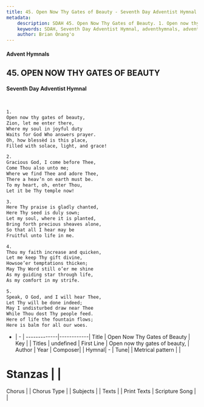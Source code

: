 ```yaml
---
title: 45. Open Now Thy Gates of Beauty - Seventh Day Adventist Hymnal
metadata:
    description: SDAH 45. Open Now Thy Gates of Beauty. 1. Open now thy gates of beauty, Zion, let me enter there, Where my soul in joyful duty Waits for God Who answers prayer. Oh, how blessèd is this place, Filled with solace, light, and grace!
    keywords: SDAH, Seventh Day Adventist Hymnal, adventhymnals, advent hymnals, Open Now Thy Gates of Beauty, Open now thy gates of beauty, 
    author: Brian Onang'o
---
```


#### Advent Hymnals
## 45. OPEN NOW THY GATES OF BEAUTY
#### Seventh Day Adventist Hymnal

```txt


1.
Open now thy gates of beauty,
Zion, let me enter there,
Where my soul in joyful duty
Waits for God Who answers prayer.
Oh, how blessèd is this place,
Filled with solace, light, and grace!

2.
Gracious God, I come before Thee,
Come Thou also unto me;
Where we find Thee and adore Thee,
There a heav’n on earth must be.
To my heart, oh, enter Thou,
Let it be Thy temple now!

3.
Here Thy praise is gladly chanted,
Here Thy seed is duly sown;
Let my soul, where it is planted,
Bring forth precious sheaves alone,
So that all I hear may be
Fruitful unto life in me.

4.
Thou my faith increase and quicken,
Let me keep Thy gift divine,
Howsoe’er temptations thicken;
May Thy Word still o’er me shine
As my guiding star through life,
As my comfort in my strife.

5.
Speak, O God, and I will hear Thee,
Let Thy will be done indeed;
May I undisturbed draw near Thee
While Thou dost Thy people feed.
Here of life the fountain flows;
Here is balm for all our woes.


```

- |   -  |
-------------|------------|
Title | Open Now Thy Gates of Beauty |
Key |  |
Titles | undefined |
First Line | Open now thy gates of beauty, |
Author | 
Year | 
Composer|  |
Hymnal|  - |
Tune|  |
Metrical pattern | |
# Stanzas |  |
Chorus |  |
Chorus Type |  |
Subjects |  |
Texts |  |
Print Texts | 
Scripture Song |  |
  
